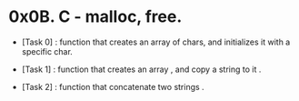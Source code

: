 # 0x0B. C - malloc, free.


- [Task 0] : function that creates an array of chars, and initializes it with a specific char.

- [Task 1] : function that creates an array , and copy a string to it .

- [Task 2] : function that concatenate two strings  .

